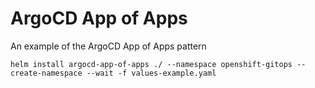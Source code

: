 # ArgoCD App of Apps

An example of the ArgoCD App of Apps pattern

```shell
helm install argocd-app-of-apps ./ --namespace openshift-gitops --create-namespace --wait -f values-example.yaml
```